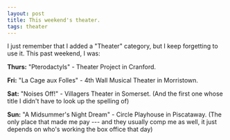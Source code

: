 ```yaml
---
layout: post
title: This weekend's theater.
tags: theater
---
```

I just remember that I added a "Theater" category, but I keep forgetting to use it.   This past weekend, I was:

**Thurs:** "Pterodactyls" - Theater Project in Cranford.

**Fri:** "La Cage aux Folles" - 4th Wall Musical Theater in Morristown.

**Sat:** "Noises Off!" - Villagers Theater in Somerset. (And the first one whose title I didn't have to look up the spelling of)

**Sun:** "A Midsummer's Night Dream" - Circle Playhouse in Piscataway. (The only place that made me pay --- and they usually comp me as well, it just depends on who's working the box office that day)
